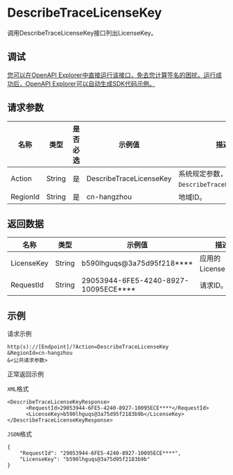 # DescribeTraceLicenseKey

调用DescribeTraceLicenseKey接口列出LicenseKey。

## 调试

[您可以在OpenAPI Explorer中直接运行该接口，免去您计算签名的困扰。运行成功后，OpenAPI Explorer可以自动生成SDK代码示例。](https://api.aliyun.com/#product=ARMS&api=DescribeTraceLicenseKey&type=RPC&version=2019-08-08)

## 请求参数

|名称|类型|是否必选|示例值|描述|
|--|--|----|---|--|
|Action|String|是|DescribeTraceLicenseKey|系统规定参数，取值为`DescribeTraceLicenseKey`。 |
|RegionId|String|是|cn-hangzhou|地域ID。 |

## 返回数据

|名称|类型|示例值|描述|
|--|--|---|--|
|LicenseKey|String|b590lhguqs@3a75d95f218\*\*\*\*|应用的LicenseKey。 |
|RequestId|String|29053944-6FE5-4240-8927-10095ECE\*\*\*\*|请求ID。 |

## 示例

请求示例

```
http(s)://[Endpoint]/?Action=DescribeTraceLicenseKey
&RegionId=cn-hangzhou
&<公共请求参数>
```

正常返回示例

`XML`格式

```
<DescribeTraceLicenseKeyResponse>
	  <RequestId>29053944-6FE5-4240-8927-10095ECE****</RequestId>
	  <LicenseKey>b590lhguqs@3a75d95f2183b9b</LicenseKey>
</DescribeTraceLicenseKeyResponse>
```

`JSON`格式

```
{
	"RequestId": "29053944-6FE5-4240-8927-10095ECE****",
	"LicenseKey": "b590lhguqs@3a75d95f2183b9b"
}
```

